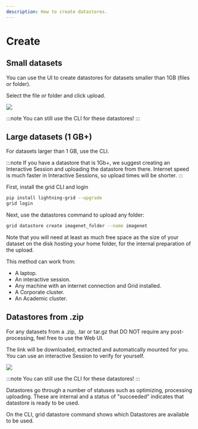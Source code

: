 ```yaml
---
description: How to create datastores.
---
```


# Create

## Small datasets

You can use the UI to create datastores for datasets smaller than 1GB (files or folder).

Select the file or folder and click upload.

![](/images/datastores/ds_upload.gif)

:::note
You can still use the CLI for these datastores!
:::

## Large datasets (1 GB+)

For datasets larger than 1 GB, use the CLI.


:::note
If you have a datastore that is 1Gb+, we suggest creating an Interactive Session and uploading the datastore from there. Internet speed is much faster in Interactive Sessions, so upload times will be shorter.
:::

First, install the grid CLI and login

```bash
pip install lightning-grid --upgrade
grid login
```

Next, use the datastores command to upload any folder:

```bash
grid datastore create imagenet_folder --name imagenet
```

Note that you will need at least as much free space as the size of your dataset on the disk hosting your home folder, for the internal preparation of the upload.

This method can work from:

* A laptop.
* An interactive session.
* Any machine with an internet connection and Grid installed.
* A Corporate cluster.
* An Academic cluster.

## Datastores from .zip

For any datasets from a .zip, .tar or tar.gz that DO NOT require any post-processing, feel free to use the Web UI.

The link will be downloaded, extracted and automatically mounted for you. You can use an interactive Session to verify for yourself.

![](/images/datastores/zip_ds.gif)

:::note
You can still use the CLI for these datastores!
:::

Datastores go through a number of statuses such as optimizing, processing uploading. These are internal and a status of "succeeded" indicates that datastore is ready to be used.

On the CLI, grid datastore command shows which Datastores are available to be used.
